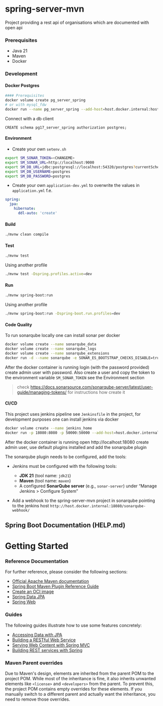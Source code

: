spring-server-mvn
=================

Project providing a rest api of organisations which are documented with open api


### Prerequisites

* Java 21
* Maven
* Docker

### Development

#### Docker Postgres

```bash
#### Prerequisites
docker volume create pg_server_spring
# or with mysql_fdw 
docker run --name pg_server_spring --add-host=host.docker.internal:host-gateway -p 54320:5432  -v pg_server_spring:/var/lib/postgresql/data -e POSTGRES_PASSWORD=postgres -d postgres:17.5
```

Connect with a db client

```postgresql
CREATE schema pg17_server_spring authorization postgres;
```

#### Environment

* Create your own `setenv.sh`
```bash
export SM_SONAR_TOKEN=<CHANGEME>
export SM_SONAR_URL=http://localhost:9000
export SM_DB_URL=jdbc:postgresql://localhost:54320/postgres?currentSchema=pg17_server_spring
export SM_DB_USERNAME=postgres
export SM_DB_PASSWORD=postgres
```

* Create your own `application-dev.yml` to overwrite the values in `application.yml` f.e.

```yml
spring:
  jpa:
    hibernate:
      ddl-auto: 'create'
```


#### Build

```bash
./mvnw clean compile
```

#### Test

```bash
./mvnw test
```

Using another profile

```bash
./mvnw test -Dspring.profiles.active=dev
```


#### Run

```bash
./mvnw spring-boot:run
```

Using another profile

```bash
./mvnw spring-boot:run -Dspring-boot.run.profiles=dev
```

#### Code Quality

To run sonarqube locally one can install sonar per docker

```bash
docker volume create --name sonarqube_data
docker volume create --name sonarqube_logs
docker volume create --name sonarqube_extensions
docker run -d --name sonarqube -e SONAR_ES_BOOTSTRAP_CHECKS_DISABLE=true --add-host=host.docker.internal:host-gateway -p 9000:9000 sonarqube:community
```

After the docker container is running login (with the password provided) create admin user with password.
Also create a user and copy the token to the environment variable `SM_SONAR_TOKEN` see the Environment section

> check https://docs.sonarsource.com/sonarqube-server/latest/user-guide/managing-tokens/ for instructions how create it

#### CI/CD 

This project uses jenkins pipeline see `Jenkinsfile` in the project, for development purposes one can install jenkins 
via docker

```bash
docker volume create --name jenkins_home
docker run -p 18080:8080 -p 50000:50000 --add-host=host.docker.internal:host-gateway -v jenkins_home:/var/jenkins_home jenkins/jenkins:lts-jdk11
```

After the docker container is running open http://localhost:18080 create admin user, use default plugins installed and 
add the sonarqube plugin

The sonarqube plugin needs to be configured, add the tools:

- Jenkins must be configured with the following tools:
    - **JDK 21** (tool name: `jdk21`)
    - **Maven** (tool name: `maven`)
    - A configured **SonarQube server** (e.g., `sonar-server`) under “Manage Jenkins > Configure System”

- Add a webhook to the spring-server-mvn project in sonarqube pointing to the jenkins host `http://host.docker.internal:18080/sonarqube-webhook/`


Spring Boot Documentation (HELP.md)
-----------------------------------

# Getting Started

### Reference Documentation
For further reference, please consider the following sections:

* [Official Apache Maven documentation](https://maven.apache.org/guides/index.html)
* [Spring Boot Maven Plugin Reference Guide](https://docs.spring.io/spring-boot/3.5.3/maven-plugin)
* [Create an OCI image](https://docs.spring.io/spring-boot/3.5.3/maven-plugin/build-image.html)
* [Spring Data JPA](https://docs.spring.io/spring-boot/3.5.3/reference/data/sql.html#data.sql.jpa-and-spring-data)
* [Spring Web](https://docs.spring.io/spring-boot/3.5.3/reference/web/servlet.html)

### Guides
The following guides illustrate how to use some features concretely:

* [Accessing Data with JPA](https://spring.io/guides/gs/accessing-data-jpa/)
* [Building a RESTful Web Service](https://spring.io/guides/gs/rest-service/)
* [Serving Web Content with Spring MVC](https://spring.io/guides/gs/serving-web-content/)
* [Building REST services with Spring](https://spring.io/guides/tutorials/rest/)

### Maven Parent overrides

Due to Maven's design, elements are inherited from the parent POM to the project POM.
While most of the inheritance is fine, it also inherits unwanted elements like `<license>` and `<developers>` from the parent.
To prevent this, the project POM contains empty overrides for these elements.
If you manually switch to a different parent and actually want the inheritance, you need to remove those overrides.






